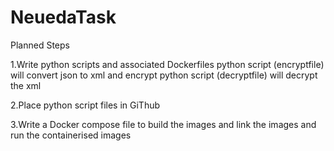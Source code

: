 # NeuedaTask
Planned Steps

1.Write python scripts and associated Dockerfiles
    python script (encryptfile) will convert json to xml and encrypt 
    python script (decryptfile) will decrypt the xml 

2.Place python script files in GiThub
   
3.Write a Docker compose file to build the images and link the images and run the containerised images

